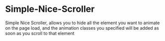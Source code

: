 # Simple-Nice-Scroller
Simple Nice Scroller, allows you to hide all the element you want to animate on the page load, and the animation classes you specified will be added as soon as you scroll to that element
